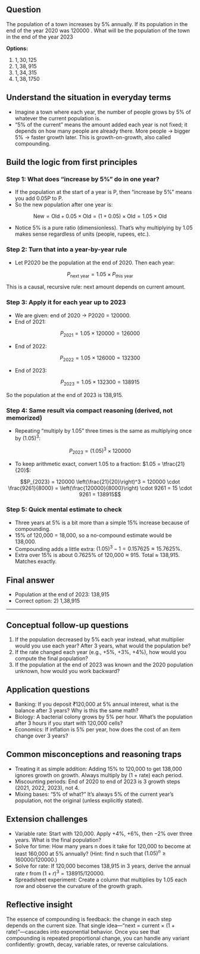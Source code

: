 ## Question

The population of a town increases by $5 \%$
annually. If its population in the end of the year 2020 was 120000 . What will
be the population of the town in the end of the year 2023

**Options:**

1. $1,30,125$
2. $1,38,915$
3. $1,34,315$
4. $1,38,1750$

## Understand the situation in everyday terms

- Imagine a town where each year, the number of people grows by 5% of whatever the current population is.
- “5% of the current” means the amount added each year is not fixed; it depends on how many people are already there. More people → bigger 5% → faster growth later. This is growth-on-growth, also called compounding.

## Build the logic from first principles

### Step 1: What does “increase by 5%” do in one year?
- If the population at the start of a year is P, then “increase by 5%” means you add 0.05P to P.
- So the new population after one year is:

```math
\text{New} = \text{Old} + 0.05 \times \text{Old} = (1 + 0.05)\times \text{Old} = 1.05 \times \text{Old}
```

- Notice 5% is a pure ratio (dimensionless). That’s why multiplying by 1.05 makes sense regardless of units (people, rupees, etc.).

### Step 2: Turn that into a year-by-year rule
- Let P2020 be the population at the end of 2020. Then each year:

```math
P_{\text{next year}} = 1.05 \times P_{\text{this year}}
```

This is a causal, recursive rule: next amount depends on current amount.

### Step 3: Apply it for each year up to 2023
- We are given: end of 2020 → P2020 = 120000.
- End of 2021:

```math
P_{2021} = 1.05 \times 120000 = 126000
```

- End of 2022:

```math
P_{2022} = 1.05 \times 126000 = 132300
```

- End of 2023:

```math
P_{2023} = 1.05 \times 132300 = 138915
```

So the population at the end of 2023 is 138,915.

### Step 4: Same result via compact reasoning (derived, not memorized)
- Repeating “multiply by 1.05” three times is the same as multiplying once by $(1.05)^3$:

```math
P_{2023} = (1.05)^3 \times 120000
```

- To keep arithmetic exact, convert 1.05 to a fraction: $1.05 = \tfrac{21}{20}$:

```math
P_{2023} = 120000 \left(\frac{21}{20}\right)^3
= 120000 \cdot \frac{9261}{8000}
= \left(\frac{120000}{8000}\right) \cdot 9261
= 15 \cdot 9261
= 138915
```

### Step 5: Quick mental estimate to check
- Three years at 5% is a bit more than a simple 15% increase because of compounding.
- 15% of 120,000 = 18,000, so a no-compound estimate would be 138,000.
- Compounding adds a little extra: $(1.05)^3 - 1 = 0.157625 \approx 15.7625\%$.
- Extra over 15% is about 0.7625% of 120,000 ≈ 915. Total ≈ 138,915. Matches exactly.

## Final answer
- Population at the end of 2023: 138,915
- Correct option: 2) 1,38,915

---

## Conceptual follow-up questions
1. If the population decreased by 5% each year instead, what multiplier would you use each year? After 3 years, what would the population be?
2. If the rate changed each year (e.g., +5%, +3%, +4%), how would you compute the final population?
3. If the population at the end of 2023 was known and the 2020 population unknown, how would you work backward?

## Application questions
- Banking: If you deposit ₹120,000 at 5% annual interest, what is the balance after 3 years? Why is this the same math?
- Biology: A bacterial colony grows by 5% per hour. What’s the population after 3 hours if you start with 120,000 cells?
- Economics: If inflation is 5% per year, how does the cost of an item change over 3 years?

## Common misconceptions and reasoning traps
- Treating it as simple addition: Adding 15% to 120,000 to get 138,000 ignores growth on growth. Always multiply by (1 + rate) each period.
- Miscounting periods: End of 2020 to end of 2023 is 3 growth steps (2021, 2022, 2023), not 4.
- Mixing bases: “5% of what?” It’s always 5% of the current year’s population, not the original (unless explicitly stated).

## Extension challenges
- Variable rate: Start with 120,000. Apply +4%, +6%, then −2% over three years. What is the final population?
- Solve for time: How many years n does it take for 120,000 to become at least 160,000 at 5% annually? (Hint: find n such that $(1.05)^n \ge 160000/120000$.)
- Solve for rate: If 120,000 becomes 138,915 in 3 years, derive the annual rate r from $(1+r)^3 = 138915/120000$.
- Spreadsheet experiment: Create a column that multiplies by 1.05 each row and observe the curvature of the growth graph.

## Reflective insight
The essence of compounding is feedback: the change in each step depends on the current size. That single idea—“next = current × (1 + rate)”—cascades into exponential behavior. Once you see that compounding is repeated proportional change, you can handle any variant confidently: growth, decay, variable rates, or reverse calculations.